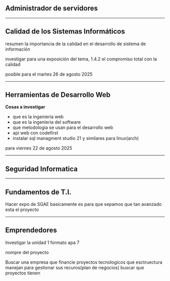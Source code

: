 ## Administrador de servidores

---

## Calidad de los Sistemas Informáticos

resumen la importancia de la calidad en el desarrollo de sistema de información

investigar para una exposición del tema, 1.4.2 el compromiso total con la calidad

posible para el martes 26 de agosto 2025

---

## Herramientas de Desarrollo Web

**Cosas a investigar**
- que es la ingenieria web
- que es la ingenieria del software
- que metodologia se usan para el desarrollo web
- api web con codefirst
- instalar sql managment studio 21 y similares para linux(arch)

para viernes 22 de agosto 2025

---

## Seguridad Informatica

---

## Fundamentos de T.I.

Hacer expo de SGAE
basicamente es para que sepamos que tan avanzado esta el proyecto

---

## Emprendedores

Investigar la unidad 1 formato apa 7

nompre del  proyecto

Buscar una empresa que financie proyectos tecnologicos
que esctruectura manejan para gestionar sus recuros(plan de negocios)
buscar que proyectos tienen
